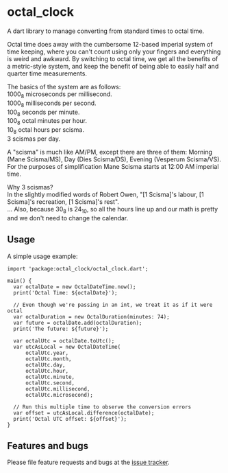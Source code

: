 # octal_clock

A dart library to manage converting from standard times to octal time.

Octal time does away with the cumbersome 12-based imperial system of time keeping, where you can't count using only your fingers and everything is weird and awkward.
By switching to octal time, we get all the benefits of a metric-style system, and keep the benefit of being able to easily half and quarter time measurements.

The basics of the system are as follows: \
1000<sub>8</sub> microseconds per millisecond. \
1000<sub>8</sub> milliseconds per second. \
100<sub>8</sub> seconds per minute. \
100<sub>8</sub> octal minutes per hour. \
10<sub>8</sub> octal hours per scisma. \
3 scismas per day.

A "scisma" is much like AM/PM, except there are three of them: Morning (Mane Scisma/MS), Day (Dies Scisma/DS), Evening (Vesperum Scisma/VS).
For the purposes of simplification Mane Scisma starts at 12:00 AM imperial time.

Why 3 scismas? \
In the slightly modified words of Robert Owen, "\[1 Scisma]'s labour, \[1 Scisma]'s recreation, \[1 Scisma]'s rest". \
... Also, because 30<sub>8</sub> is 24<sub>10</sub>, so all the hours line up and our math is pretty and we don't need to change the calendar.

## Usage

A simple usage example:

    import 'package:octal_clock/octal_clock.dart';
    
    main() {
      var octalDate = new OctalDateTime.now();
      print('Octal Time: ${octalDate}');
    
      // Even though we're passing in an int, we treat it as if it were octal
      var octalDuration = new OctalDuration(minutes: 74);
      var future = octalDate.add(octalDuration);
      print('The future: ${future}');
    
      var octalUtc = octalDate.toUtc();
      var utcAsLocal = new OctalDateTime(
          octalUtc.year,
          octalUtc.month,
          octalUtc.day,
          octalUtc.hour,
          octalUtc.minute,
          octalUtc.second,
          octalUtc.millisecond,
          octalUtc.microsecond);
    
      // Run this multiple time to observe the conversion errors
      var offset = utcAsLocal.difference(octalDate);
      print('Octal UTC offset: ${offset}');
    }

## Features and bugs

Please file feature requests and bugs at the [issue tracker][tracker].

[tracker]: http://example.com/issues/replaceme

